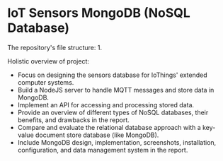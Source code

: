 # IoT Sensors MongoDB (NoSQL Database)
The repository's file structure:
1. 

Holistic overview of project:
-	Focus on designing the sensors database for IoThings' extended computer systems.
-	Build a NodeJS server to handle MQTT messages and store data in MongoDB.
-	Implement an API for accessing and processing stored data.
-	Provide an overview of different types of NoSQL databases, their benefits, and drawbacks in the report.
-	Compare and evaluate the relational database approach with a key-value document store database (like MongoDB).
-	Include MongoDB design, implementation, screenshots, installation, configuration, and data management system in the report.
